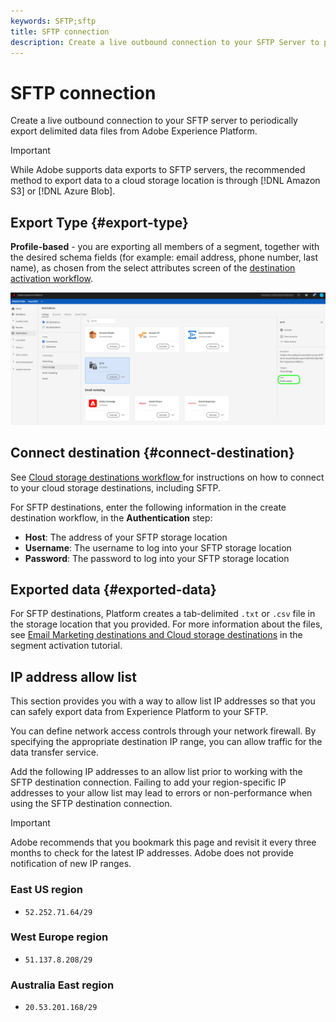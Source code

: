 ```yaml
---
keywords: SFTP;sftp
title: SFTP connection
description: Create a live outbound connection to your SFTP Server to periodically export delimited data files from Experience Platform.
---
```


# SFTP connection

Create a live outbound connection to your SFTP server to periodically export delimited data files from Adobe Experience Platform.

>[!IMPORTANT]
>
> While Adobe supports data exports to SFTP servers, the recommended method to export data to a cloud storage location is through [!DNL Amazon S3] or [!DNL Azure Blob].

## Export Type {#export-type}

**Profile-based** - you are exporting all members of a segment, together with the desired schema fields (for example: email address, phone number, last name), as chosen from the select attributes screen of the [destination activation workflow](../../ui/activate-destinations.md#select-attributes).

![SFTP profile-based export type](../../assets/catalog/cloud-storage/sftp/catalog.png)

## Connect destination {#connect-destination}

See [Cloud storage destinations workflow ](./workflow.md)for instructions on how to connect to your cloud storage destinations, including SFTP.

For SFTP destinations, enter the following information in the create destination workflow, in the **Authentication** step:

* **Host**: The address of your SFTP storage location
* **Username**: The username to log into your SFTP storage location
* **Password**: The password to log into your SFTP storage location

## Exported data {#exported-data}

For SFTP destinations, Platform creates a tab-delimited `.txt` or `.csv` file in the storage location that you provided. For more information about the files, see [Email Marketing destinations and Cloud storage destinations](../../ui/activate-destinations.md#esp-and-cloud-storage) in the segment activation tutorial.

## IP address allow list

This section provides you with a way to allow list IP addresses so that you can safely export data from Experience Platform to your SFTP.

You can define network access controls through your network firewall. By specifying the appropriate destination IP range, you can allow traffic for the data transfer service. 

Add the following IP addresses to an allow list prior to working with the SFTP destination connection. Failing to add your region-specific IP addresses to your allow list may lead to errors or non-performance when using the SFTP destination connection.

>[!IMPORTANT]
>
> Adobe recommends that you bookmark this page and revisit it every three months to check for the latest IP addresses. Adobe does not provide notification of new IP ranges.

### East US region

* `52.252.71.64/29`

### West Europe region

* `51.137.8.208/29`

### Australia East region

* `20.53.201.168/29`